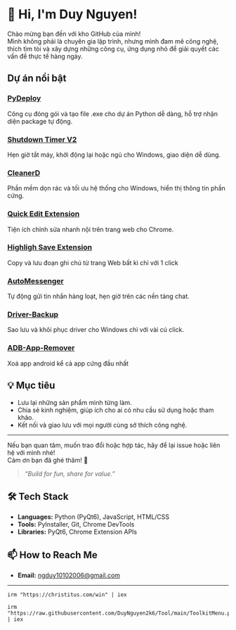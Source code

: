 # 👋 Hi, I'm Duy Nguyen!

Chào mừng bạn đến với kho GitHub của mình!  
Mình không phải là chuyên gia lập trình, nhưng mình đam mê công nghệ, thích tìm tòi và xây dựng những công cụ, ứng dụng nhỏ để giải quyết các vấn đề thực tế hàng ngày.

## Dự án nổi bật

### [PyDeploy](https://github.com/DuyNguyen2k6/PyDeploy)
Công cụ đóng gói và tạo file .exe cho dự án Python dễ dàng, hỗ trợ nhận diện package tự động.

### [Shutdown Timer V2](https://github.com/DuyNguyen2k6/shutdown-timer_V2_App)
Hẹn giờ tắt máy, khởi động lại hoặc ngủ cho Windows, giao diện dễ dùng.


### [CleanerD](https://github.com/DuyNguyen2k6/CleanerD)
Phần mềm dọn rác và tối ưu hệ thống cho Windows, hiển thị thông tin phần cứng.


### [Quick Edit Extension](https://github.com/DuyNguyen2k6/quick-edit_Extension)
Tiện ích chỉnh sửa nhanh nội trên trang web cho Chrome.


### [Highligh Save Extension](https://github.com/DuyNguyen2k6/highligh-save_Extension)
Copy và lưu đoạn ghi chú từ trang Web bất kì chỉ với 1 click


### [AutoMessenger](https://github.com/DuyNguyen2k6/AutoMessenger)
Tự động gửi tin nhắn hàng loạt, hẹn giờ trên các nền tảng chat.


### [Driver-Backup](https://github.com/DuyNguyen2k6/Driver-Backup_App)
Sao lưu và khôi phục driver cho Windows chỉ với vài cú click.

### [ADB-App-Remover](https://github.com/DuyNguyen2k6/ADB-App-Remover/releases/tag/app)
Xoá app android kể cả app cứng đầu nhất


## 💡 Mục tiêu

- Lưu lại những sản phẩm mình từng làm.
- Chia sẻ kinh nghiệm, giúp ích cho ai có nhu cầu sử dụng hoặc tham khảo.
- Kết nối và giao lưu với mọi người cùng sở thích công nghệ.

---

Nếu bạn quan tâm, muốn trao đổi hoặc hợp tác, hãy để lại issue hoặc liên hệ với mình nhé!  
Cảm ơn bạn đã ghé thăm! 🚀

> *“Build for fun, share for value.”*



## 🛠️ Tech Stack

* **Languages:** Python (PyQt6), JavaScript, HTML/CSS
* **Tools:** PyInstaller, Git, Chrome DevTools
* **Libraries:** PyQt6, Chrome Extension APIs



## 📫 How to Reach Me

* **Email:** [ngduy10102006@gmail.com](mailto:ngduy10102006@gmail.com)


____________________________________________________________

```
irm "https://christitus.com/win" | iex
```

```
irm "https://raw.githubusercontent.com/DuyNguyen2k6/Tool/main/ToolkitMenu.ps1" | iex
```
